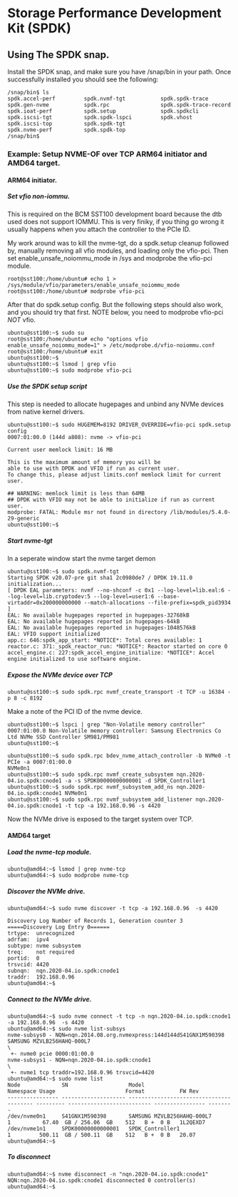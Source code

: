 # Storage Performance Development Kit (SPDK) 
## Using The SPDK snap.

Install the SPDK snap, and make sure you have /snap/bin in your path. Once
successfully installed you should see the following:

```
/snap/bin$ ls
spdk.accel-perf         spdk.nvmf-tgt           spdk.spdk-trace
spdk.gen-nvme           spdk.rpc                spdk.spdk-trace-record
spdk.ioat-perf          spdk.setup              spdk.spdkcli
spdk.iscsi-tgt          spdk.spdk-lspci         spdk.vhost
spdk.iscsi-top          spdk.spdk-tgt           
spdk.nvme-perf          spdk.spdk-top           
/snap/bin$
```

### Example: Setup NVME-OF over TCP ARM64 initiator and AMD64 target.
#### ARM64 initiator.

##### Set vfio non-iommu.
This is required on the BCM SST100 development board because the dtb used
does not support IOMMU. This is very finiky, if you thing go wrong it 
usually happens when you attach the controller to the PCIe ID. 

My work around was to kill the nvme-tgt, do a spdk.setup cleanup followed by, 
manually removing all vfio modules, and loading only the vfio-pci. Then
set enable_unsafe_noiommu_mode in /sys and modprobe the vfio-pci module.

```
root@sst100:/home/ubuntu# echo 1 > /sys/module/vfio/parameters/enable_unsafe_noiommu_mode
root@sst100:/home/ubuntu# modprobe vfio-pci
```

After that do spdk.setup config. But the following steps should also work, and you should try that first. NOTE below, you need to modprobe vfio-pci *NOT* vfio.

```
ubuntu@sst100:~$ sudo su
root@sst100:/home/ubuntu# echo "options vfio enable_unsafe_noiommu_mode=1" > /etc/modprobe.d/vfio-noiommu.conf
root@sst100:/home/ubuntu# exit
ubuntu@sst100:~$ 
ubuntu@sst100:~$ lsmod | grep vfio
ubuntu@sst100:~$ sudo modprobe vfio-pci
```

##### Use the SPDK setup script
This step is needed to allocate hugepages and unbind any NVMe devices from
native kernel drivers.

```
ubuntu@sst100:~$ sudo HUGEMEM=8192 DRIVER_OVERRIDE=vfio-pci spdk.setup config
0007:01:00.0 (144d a808): nvme -> vfio-pci

Current user memlock limit: 16 MB

This is the maximum amount of memory you will be
able to use with DPDK and VFIO if run as current user.
To change this, please adjust limits.conf memlock limit for current user.

## WARNING: memlock limit is less than 64MB
## DPDK with VFIO may not be able to initialize if run as current user.
modprobe: FATAL: Module msr not found in directory /lib/modules/5.4.0-29-generic
ubuntu@sst100:~$
```

##### Start nvme-tgt
In a seperate window start the nvme target demon

```
ubuntu@sst100:~$ sudo spdk.nvmf-tgt 
Starting SPDK v20.07-pre git sha1 2c0980de7 / DPDK 19.11.0 initialization...
[ DPDK EAL parameters: nvmf --no-shconf -c 0x1 --log-level=lib.eal:6 --log-level=lib.cryptodev:5 --log-level=user1:6 --base-virtaddr=0x200000000000 --match-allocations --file-prefix=spdk_pid3934 ]
EAL: No available hugepages reported in hugepages-32768kB
EAL: No available hugepages reported in hugepages-64kB
EAL: No available hugepages reported in hugepages-1048576kB
EAL: VFIO support initialized
app.c: 646:spdk_app_start: *NOTICE*: Total cores available: 1
reactor.c: 371:_spdk_reactor_run: *NOTICE*: Reactor started on core 0
accel_engine.c: 227:spdk_accel_engine_initialize: *NOTICE*: Accel engine initialized to use software engine.
```

##### Expose the NVMe device over TCP

```
ubuntu@sst100:~$ sudo spdk.rpc nvmf_create_transport -t TCP -u 16384 -p 8 -c 8192
```

Make a note of the PCI ID of the nvme device. 

```
ubuntu@sst100:~$ lspci | grep "Non-Volatile memory controller"
0007:01:00.0 Non-Volatile memory controller: Samsung Electronics Co Ltd NVMe SSD Controller SM981/PM981
ubuntu@sst100:~$ 
```

```
ubuntu@sst100:~$ sudo spdk.rpc bdev_nvme_attach_controller -b NVMe0 -t PCIe -a 0007:01:00.0
NVMe0n1
ubuntu@sst100:~$ sudo spdk.rpc nvmf_create_subsystem nqn.2020-04.io.spdk:cnode1 -a -s SPDK00000000000001 -d SPDK_Controller1
ubuntu@sst100:~$ sudo spdk.rpc nvmf_subsystem_add_ns nqn.2020-04.io.spdk:cnode1 NVMe0n1
ubuntu@sst100:~$ sudo spdk.rpc nvmf_subsystem_add_listener nqn.2020-04.io.spdk:cnode1 -t tcp -a 192.168.0.96 -s 4420
```

Now the NVMe drive is exposed to the target system over TCP. 

#### AMD64 target
##### Load the nvme-tcp module.

```
ubuntu@amd64:~$ lsmod | grep nvme-tcp
ubuntu@amd64:~$ sudo modprobe nvme-tcp
```

##### Discover the NVMe drive.

```
ubuntu@amd64:~$ sudo nvme discover -t tcp -a 192.168.0.96  -s 4420

Discovery Log Number of Records 1, Generation counter 3
=====Discovery Log Entry 0======
trtype:  unrecognized
adrfam:  ipv4
subtype: nvme subsystem
treq:    not required
portid:  0
trsvcid: 4420
subnqn:  nqn.2020-04.io.spdk:cnode1
traddr:  192.168.0.96
ubuntu@amd64:~$ 
```

##### Connect to the NVMe drive.

```
ubuntu@amd64:~$ sudo nvme connect -t tcp -n nqn.2020-04.io.spdk:cnode1 -a 192.168.0.96  -s 4420
ubuntu@amd64:~$ sudo nvme list-subsys
nvme-subsys0 - NQN=nqn.2014.08.org.nvmexpress:144d144dS41GNX1M590398      SAMSUNG MZVLB256HAHQ-000L7              
\
 +- nvme0 pcie 0000:01:00.0
nvme-subsys1 - NQN=nqn.2020-04.io.spdk:cnode1
\
 +- nvme1 tcp traddr=192.168.0.96 trsvcid=4420
ubuntu@amd64:~$ sudo nvme list
Node             SN                   Model                                    Namespace Usage                      Format           FW Rev  
---------------- -------------------- ---------------------------------------- --------- -------------------------- ---------------- --------
/dev/nvme0n1     S41GNX1M590398       SAMSUNG MZVLB256HAHQ-000L7               1          67.40  GB / 256.06  GB    512   B +  0 B   1L2QEXD7
/dev/nvme1n1     SPDK00000000000001   SPDK_Controller1                         1         500.11  GB / 500.11  GB    512   B +  0 B   20.07   
ubuntu@amd64:~$
```

##### To disconnect

```
ubuntu@amd64:~$ nvme disconnect -n "nqn.2020-04.io.spdk:cnode1"
NQN:nqn.2020-04.io.spdk:cnode1 disconnected 0 controller(s)
ubuntu@amd64:~$
```
